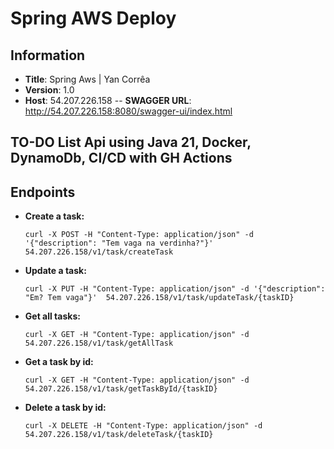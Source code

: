 # Spring AWS Deploy 

## Information 
- **Title**: Spring Aws | Yan Corrêa
- **Version**: 1.0
- **Host**: 54.207.226.158
-- **SWAGGER URL**: http://54.207.226.158:8080/swagger-ui/index.html

## TO-DO List Api using Java 21, Docker, DynamoDb, CI/CD with GH Actions

## Endpoints 

- **Create a task:**

  ```
  curl -X POST -H "Content-Type: application/json" -d '{"description": "Tem vaga na verdinha?"}' 54.207.226.158/v1/task/createTask

  ```
- **Update a task:**

  ```
  curl -X PUT -H "Content-Type: application/json" -d '{"description": "Em? Tem vaga"}'  54.207.226.158/v1/task/updateTask/{taskID}

  ```

- **Get all tasks:**
  ```
  curl -X GET -H "Content-Type: application/json" -d  54.207.226.158/v1/task/getAllTask
  
  ```

- **Get a task by id:**
  ```
  curl -X GET -H "Content-Type: application/json" -d  54.207.226.158/v1/task/getTaskById/{taskID}
  
  ```
  
- **Delete a task by id:**
  ```
  curl -X DELETE -H "Content-Type: application/json" -d  54.207.226.158/v1/task/deleteTask/{taskID}
  
  ```